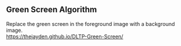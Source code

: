 ## Green Screen Algorithm
Replace the green screen in the foreground image with a background image. <br>
https://thejayden.github.io/DLTP-Green-Screen/
